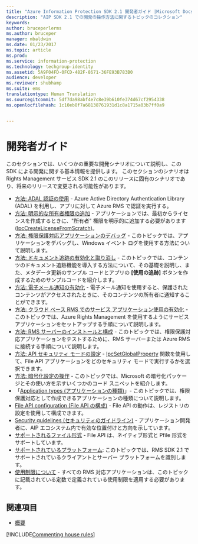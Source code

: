 ```yaml
---
title: "Azure Information Protection SDK 2.1 開発者ガイド |Microsoft Docs"
description: "AIP SDK 2.1 での開発の操作方法に関するトピックのコレクション"
keywords: 
author: bruceperlerms
ms.author: bruceper
manager: mbaldwin
ms.date: 01/23/2017
ms.topic: article
ms.prod: 
ms.service: information-protection
ms.technology: techgroup-identity
ms.assetid: 5A9F04FD-0FCD-482F-8671-36FE93B783B0
audience: developer
ms.reviewer: shubhamp
ms.suite: ems
translationtype: Human Translation
ms.sourcegitcommit: 5df7da98abf4e7c8e39b610fe374d67cf2954338
ms.openlocfilehash: 1c10eb8f7a68138761931d1c8a1715a03b7ff0a9


---
```


# <a name="developer-guidance"></a>開発者ガイド

このセクションでは、いくつかの重要な開発シナリオについて説明し、この SDK による開発に関する基本情報を提供します。 このセクションのシナリオは Rights Management サービス SDK 2.1 のこのリリースに固有のシナリオであり、将来のリリースで変更される可能性があります。
- [方法: ADAL 認証の使用](how-to-use-adal-authentication.md) - Azure Active Directory Authentication Library (ADAL) を利用し、アプリに対して Azure RMS で認証を実行する。
- [方法: 明示的な所有者権限の追加](add-explicit-owner-rights.md) - アプリケーションでは、最初からライセンスを作成するときに、"所有者" 権限を明示的に追加する必要があります ([IpcCreateLicenseFromScratch](https://msdn.microsoft.com/library/hh535256.aspx))。
- [方法: 権限保護対応アプリケーションのデバッグ](debugging-applications-that-use-ad-rms.md) - このトピックでは、アプリケーションをデバッグし、Windows イベント ログを使用する方法について説明します。
- [方法: ドキュメント追跡の有効化と取り消し](tracking-content.md) - このトピックでは、コンテンツのドキュメント追跡機能を導入する方法について、その基礎を説明し、また、メタデータ更新のサンプル コードとアプリの **[使用の追跡]** ボタンを作成するためのサンプルコードを紹介します。
- [方法: 電子メール通知の有効化](how-to-enable-email-notification.md) - 電子メール通知を使用すると、保護されたコンテンツがアクセスされたときに、そのコンテンツの所有者に通知することができます。
- [方法: クラウド ベース RMS でのサービス アプリケーション使用の有効化](how-to-use-file-api-with-aadrm-cloud.md) - このトピックでは、Azure Rights Management を使用するようにサービス アプリケーションをセットアップする手順について説明します。
- [方法: RMS サーバーのインストールと構成](how-to-install-and-configure-an-rms-server.md) - このトピックでは、権限保護対応アプリケーションをテストするために、RMS サーバーまたは Azure RMS に接続する手順について説明します。
- [方法: API セキュリティ モードの設定](setting-the-api-security-mode-api-mode.md) - [IpcSetGlobalProperty](https://msdn.microsoft.com/library/hh535270.aspx) 関数を使用して、File API アプリケーションをどのセキュリティ モードで実行するかを選択できます。
- [方法: 暗号化設定の操作](working-with-encryption.md) - このトピックでは、Microsoft の暗号化パッケージとその使い方を示すいくつかのコード スニペットを紹介します。
- 「[Application types (アプリケーションの種類)](application-types.md)」- このトピックでは、権限保護対応として作成できるアプリケーションの種類について説明します。
- [File API configuration (File API の構成)](file-api-configuration.md) - File API の動作は、レジストリの設定を使用して構成できます。
- [Security guidelines (セキュリティのガイドライン)](security-guidelines.md) - アプリケーション開発者に、AIP エコシステム内で有効な位置付けと方向を示しています。
- [サポートされるファイル形式](supported-file-formats.md) - File API は、ネイティブ形式と Pfile 形式をサポートしています。
- [サポートされているプラットフォーム](supported-platforms.md): このトピックでは、RMS SDK 2.1 でサポートされているクライアントとサーバー プラットフォームを識別します。
- [使用制限について](understanding-usage-restrictions.md) - すべての RMS 対応アプリケーションは、このトピックに記載されている定数で定義されている使用制限を適用する必要があります。

 
## <a name="related-topics"></a>関連項目
* [概要](ad-rms-overview.md)

[!INCLUDE[Commenting house rules](../includes/houserules.md)]


<!--HONumber=Jan17_HO4-->


